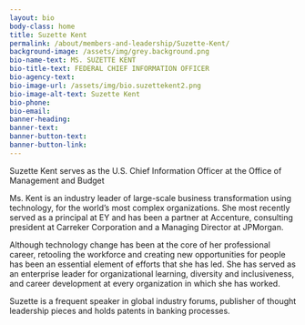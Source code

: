 ```yaml
---
layout: bio
body-class: home
title: Suzette Kent
permalink: /about/members-and-leadership/Suzette-Kent/
background-image: /assets/img/grey.background.png
bio-name-text: MS. SUZETTE KENT
bio-title-text: FEDERAL CHIEF INFORMATION OFFICER
bio-agency-text: 
bio-image-url: /assets/img/bio.suzettekent2.png
bio-image-alt-text: Suzette Kent
bio-phone: 
bio-email: 
banner-heading: 
banner-text: 
banner-button-text: 
banner-button-link: 
---
```

Suzette Kent serves as the U.S. Chief Information Officer at the Office of Management and Budget

Ms. Kent is an industry leader of large-scale business transformation using technology, for the world’s most complex organizations.  She most recently served as a principal at EY and has been a partner at Accenture, consulting president at Carreker Corporation and a Managing Director at JPMorgan. 

Although technology change has been at the core of her professional career, retooling the workforce and creating new opportunities for people has been an essential element of efforts that she has led. She has served as an enterprise leader for organizational learning, diversity and inclusiveness, and career development at every organization in which she has worked.

Suzette is a frequent speaker in global industry forums, publisher of thought leadership pieces and holds patents in banking processes.
